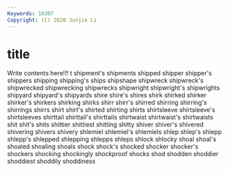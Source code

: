 ```yaml
---
Keywords: 10307
Copyright: (C) 2020 Junjie Li
---
```


# title

Write contents here!!!
t 
shipment's 
shipments 
shipped
shipper 
shipper's 
shippers 
shipping 
shipping's 
ships 
shipshape 
shipwreck 
shipwreck's 
shipwrecked
shipwrecking 
shipwrecks 
shipwright 
shipwright's 
shipwrights 
shipyard 
shipyard's 
shipyards 
shire 
shire's
shires 
shirk 
shirked 
shirker 
shirker's 
shirkers 
shirking 
shirks 
shirr 
shirr's
shirred 
shirring 
shirring's 
shirrings 
shirrs 
shirt 
shirt's 
shirted 
shirting 
shirts
shirtsleeve 
shirtsleeve's 
shirtsleeves 
shirttail 
shirttail's 
shirttails 
shirtwaist 
shirtwaist's 
shirtwaists 
shit
shit's 
shits 
shittier 
shittiest 
shitting 
shitty 
shiver 
shiver's 
shivered 
shivering
shivers 
shivery 
shlemiel 
shlemiel's 
shlemiels 
shlep 
shlep's 
shlepp 
shlepp's 
shlepped
shlepping 
shlepps 
shleps 
shlock 
shlocky 
shoal 
shoal's 
shoaled 
shoaling 
shoals
shock 
shock's 
shocked 
shocker 
shocker's 
shockers 
shocking 
shockingly 
shockproof 
shocks
shod 
shodden 
shoddier 
shoddiest 
shoddily 
shoddiness 
